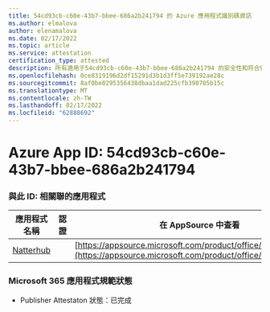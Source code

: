```yaml
---
title: 54cd93cb-c60e-43b7-bbee-686a2b241794 的 Azure 應用程式識別碼資訊
ms.author: elmalova
author: elenamalova
ms.date: 02/17/2022
ms.topic: article
ms.service: attestation
certification_type: attested
description: 所有適用于54cd93cb-c60e-43b7-bbee-686a2b241794 的安全性和符合性資訊資訊。
ms.openlocfilehash: 0ce8319196d2df15291d3b1d3ff5e739192ae28c
ms.sourcegitcommit: 8af0be0295356438dbaa1dad225cfb390785b15c
ms.translationtype: MT
ms.contentlocale: zh-TW
ms.lasthandoff: 02/17/2022
ms.locfileid: "62888692"
---
```

# <a name="azure-app-id-54cd93cb-c60e-43b7-bbee-686a2b241794"></a>Azure App ID: 54cd93cb-c60e-43b7-bbee-686a2b241794


### <a name="apps-associated-with-this-id"></a>與此 ID: 相關聯的應用程式
| **應用程式名稱** | **認證** | **在 AppSource 中查看** |
|--------------|---------------|-----------------------|
| [Natterhub](https://docs.microsoft.com/microsoft-365-app-certification/forward/WA200003420) |  | [https://appsource.microsoft.com/product/office/WA200003420](https://appsource.microsoft.com/product/office/WA200003420) |

### <a name="microsoft-365-app-compliance-status"></a>Microsoft 365 應用程式規範狀態
- Publisher Attestaton 狀態：已完成
